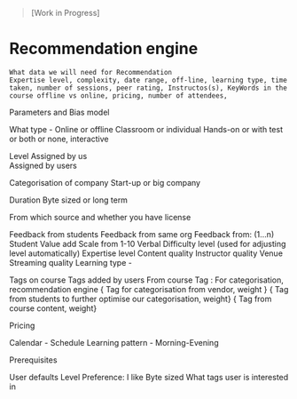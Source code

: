 > [Work in Progress]

# Recommendation engine
	What data we will need for Recommendation
	Expertise level, complexity, date range, off-line, learning type, time taken, number of sessions, peer rating, Instructos(s), KeyWords in the course offline vs online, pricing, number of attendees, 


Parameters and Bias model


What type - Online or offline
Classroom or individual
Hands-on or with test or both or none, interactive

Level
	Assigned by us	
	Assigned by users

Categorisation of company
		Start-up or big company

Duration
	Byte sized or long term

From which source and whether you have license

Feedback from students
	Feedback from same org
	Feedback from: (1…n)
		Student
			Value add Scale from 1-10
			Verbal
			Difficulty level (used for adjusting level automatically)
			Expertise level
			Content quality
			Instructor quality
			Venue
			Streaming quality
			Learning type - 


Tags on course
	Tags added by users
	From course
	Tag   : For categorisation, recommendation engine
		{ Tag for categorisation from vendor, weight }
		{ Tag from students to further optimise our categorisation, weight}
		{ Tag from course content, weight}

Pricing

Calendar - Schedule
	Learning pattern - Morning-Evening

Prerequisites




User defaults
	Level
	Preference: I like Byte sized
	What tags user is interested in
